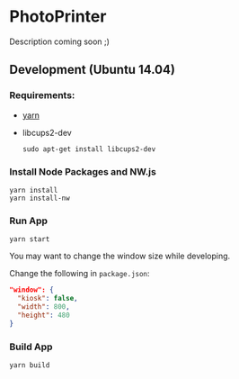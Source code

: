 # PhotoPrinter

Description coming soon ;)

## Development (Ubuntu 14.04)

### Requirements:

* [yarn](https://yarnpkg.com)
* libcups2-dev

  ```
  sudo apt-get install libcups2-dev
  ```

### Install Node Packages and NW.js

```
yarn install
yarn install-nw
```

### Run App

```
yarn start
```

You may want to change the window size while developing.

Change the following in `package.json`:

```json
"window": {
  "kiosk": false,
  "width": 800,
  "height": 480
}
```

### Build App

```
yarn build
```

